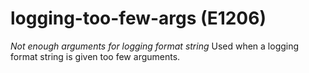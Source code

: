 # logging-too-few-args (E1206)
*Not enough arguments for logging format string* Used when a logging
format string is given too few arguments.

